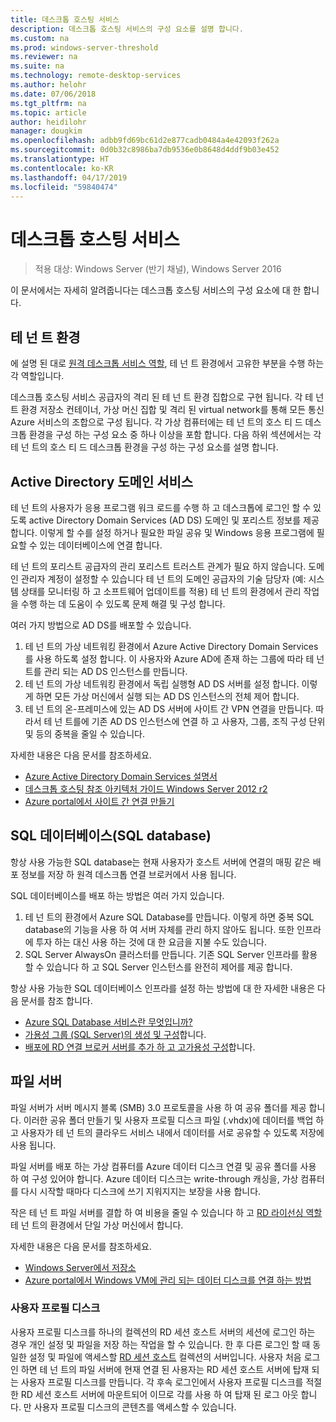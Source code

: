 ```yaml
---
title: 데스크톱 호스팅 서비스
description: 데스크톱 호스팅 서비스의 구성 요소를 설명 합니다.
ms.custom: na
ms.prod: windows-server-threshold
ms.reviewer: na
ms.suite: na
ms.technology: remote-desktop-services
ms.author: helohr
ms.date: 07/06/2018
ms.tgt_pltfrm: na
ms.topic: article
author: heidilohr
manager: dougkim
ms.openlocfilehash: adbb9fd69bc61d2e877cadb0484a4e42093f262a
ms.sourcegitcommit: 0d0b32c8986ba7db9536e0b8648d4ddf9b03e452
ms.translationtype: HT
ms.contentlocale: ko-KR
ms.lasthandoff: 04/17/2019
ms.locfileid: "59840474"
---
```

# <a name="desktop-hosting-service"></a>데스크톱 호스팅 서비스

>적용 대상: Windows Server (반기 채널), Windows Server 2016

이 문서에서는 자세히 알려줍니다는 데스크톱 호스팅 서비스의 구성 요소에 대 한 합니다.

## <a name="tenant-environment"></a>테 넌 트 환경

에 설명 된 대로 [원격 데스크톱 서비스 역할](rds-roles.md), 테 넌 트 환경에서 고유한 부분을 수행 하는 각 역할입니다.

데스크톱 호스팅 서비스 공급자의 격리 된 테 넌 트 환경 집합으로 구현 됩니다. 각 테 넌 트 환경 저장소 컨테이너, 가상 머신 집합 및 격리 된 virtual network를 통해 모든 통신 Azure 서비스의 조합으로 구성 됩니다. 각 가상 컴퓨터에는 테 넌 트의 호스 티 드 데스크톱 환경을 구성 하는 구성 요소 중 하나 이상을 포함 합니다. 다음 하위 섹션에서는 각 테 넌 트의 호스 티 드 데스크톱 환경을 구성 하는 구성 요소를 설명 합니다.

## <a name="active-directory-domain-services"></a>Active Directory 도메인 서비스

테 넌 트의 사용자가 응용 프로그램 워크 로드를 수행 하 고 데스크톱에 로그인 할 수 있도록 active Directory Domain Services (AD DS) 도메인 및 포리스트 정보를 제공 합니다. 이렇게 할 수를 설정 하거나 필요한 파일 공유 및 Windows 응용 프로그램에 필요할 수 있는 데이터베이스에 연결 합니다.

테 넌 트의 포리스트 공급자의 관리 포리스트 트러스트 관계가 필요 하지 않습니다. 도메인 관리자 계정이 설정할 수 있습니다 테 넌 트의 도메인 공급자의 기술 담당자 (예: 시스템 상태를 모니터링 하 고 소프트웨어 업데이트를 적용) 테 넌 트의 환경에서 관리 작업을 수행 하는 데 도움이 수 있도록 문제 해결 및 구성 합니다.

여러 가지 방법으로 AD DS를 배포할 수 있습니다.

1. 테 넌 트의 가상 네트워킹 환경에서 Azure Active Directory Domain Services를 사용 하도록 설정 합니다. 이 사용자와 Azure AD에 존재 하는 그룹에 따라 테 넌 트를 관리 되는 AD DS 인스턴스를 만듭니다.
2. 테 넌 트의 가상 네트워킹 환경에서 독립 실행형 AD DS 서버를 설정 합니다. 이렇게 하면 모든 가상 머신에서 실행 되는 AD DS 인스턴스의 전체 제어 합니다.
3. 테 넌 트의 온-프레미스에 있는 AD DS 서버에 사이트 간 VPN 연결을 만듭니다. 따라서 테 넌 트를에 기존 AD DS 인스턴스에 연결 하 고 사용자, 그룹, 조직 구성 단위 및 등의 중복을 줄일 수 있습니다.

자세한 내용은 다음 문서를 참조하세요.

* [Azure Active Directory Domain Services 설명서](https://docs.microsoft.com/azure/active-directory-domain-services/)
* [데스크톱 호스팅 참조 아키텍처 가이드 Windows Server 2012 r2](https://docs.microsoft.com/azure/vpn-gateway/vpn-gateway-howto-site-to-site-resource-manager-portal)
* [Azure portal에서 사이트 간 연결 만들기](https://docs.microsoft.com/azure/vpn-gateway/vpn-gateway-howto-site-to-site-resource-manager-portal)

## <a name="sql-database"></a>SQL 데이터베이스(SQL database)

항상 사용 가능한 SQL database는 현재 사용자가 호스트 서버에 연결의 매핑 같은 배포 정보를 저장 하 원격 데스크톱 연결 브로커에서 사용 됩니다.

SQL 데이터베이스를 배포 하는 방법은 여러 가지 있습니다.

1. 테 넌 트의 환경에서 Azure SQL Database를 만듭니다. 이렇게 하면 중복 SQL database의 기능을 사용 하 여 서버 자체를 관리 하지 않아도 됩니다. 또한 인프라에 투자 하는 대신 사용 하는 것에 대 한 요금을 지불 수도 있습니다.
2. SQL Server AlwaysOn 클러스터를 만듭니다. 기존 SQL Server 인프라를 활용할 수 있습니다 하 고 SQL Server 인스턴스를 완전히 제어를 제공 합니다.

항상 사용 가능한 SQL 데이터베이스 인프라를 설정 하는 방법에 대 한 자세한 내용은 다음 문서를 참조 합니다.

* [Azure SQL Database 서비스란 무엇입니까?](https://docs.microsoft.com/azure/sql-database/sql-database-technical-overview)
* [가용성 그룹 (SQL Server)의 생성 및 구성](https://docs.microsoft.com/sql/database-engine/availability-groups/windows/creation-and-configuration-of-availability-groups-sql-server?view=sql-server-2017)합니다.
* [배포에 RD 연결 브로커 서버를 추가 하 고 고가용성 구성](rds-connection-broker-cluster.md)합니다.

## <a name="file-server"></a>파일 서버

파일 서버가 서버 메시지 블록 (SMB) 3.0 프로토콜을 사용 하 여 공유 폴더를 제공 합니다. 이러한 공유 폴더 만들기 및 사용자 프로필 디스크 파일 (.vhdx)에 데이터를 백업 하 고 사용자가 테 넌 트의 클라우드 서비스 내에서 데이터를 서로 공유할 수 있도록 저장에 사용 됩니다.

파일 서버를 배포 하는 가상 컴퓨터를 Azure 데이터 디스크 연결 및 공유 폴더를 사용 하 여 구성 있어야 합니다. Azure 데이터 디스크는 write-through 캐싱을, 가상 컴퓨터를 다시 시작할 때마다 디스크에 쓰기 지워지지는 보장을 사용 합니다.

작은 테 넌 트 파일 서버를 결합 하 여 비용을 줄일 수 있습니다 하 고 [RD 라이선싱 역할](rds-roles.md#remote-desktop-licensing) 테 넌 트의 환경에서 단일 가상 머신에서 합니다.

자세한 내용은 다음 문서를 참조하세요.

* [Windows Server에서 저장소](../../storage/storage.md)
* [Azure portal에서 Windows VM에 관리 되는 데이터 디스크를 연결 하는 방법](https://docs.microsoft.com/azure/virtual-machines/windows/attach-managed-disk-portal?toc=%2Fazure%2Fvirtual-machines%2Fwindows%2Fclassic%2Ftoc.json)

### <a name="user-profile-disks"></a>사용자 프로필 디스크

사용자 프로필 디스크를 하나의 컬렉션의 RD 세션 호스트 서버의 세션에 로그인 하는 경우 개인 설정 및 파일을 저장 하는 작업을 할 수 있습니다. 한 후 다른 로그인 할 때 동일한 설정 및 파일에 액세스할 [RD 세션 호스트](rds-roles.md#remote-desktop-session-host) 컬렉션의 서버입니다. 사용자 처음 로그인 하면 테 넌 트의 파일 서버에 현재 연결 된 사용자는 RD 세션 호스트 서버에 탑재 되는 사용자 프로필 디스크를 만듭니다. 각 후속 로그인에서 사용자 프로필 디스크를 적절 한 RD 세션 호스트 서버에 마운트되어 이므로 각를 사용 하 여 탑재 된 로그 아웃 합니다. 만 사용자 프로필 디스크의 콘텐츠를 액세스할 수 있습니다.
